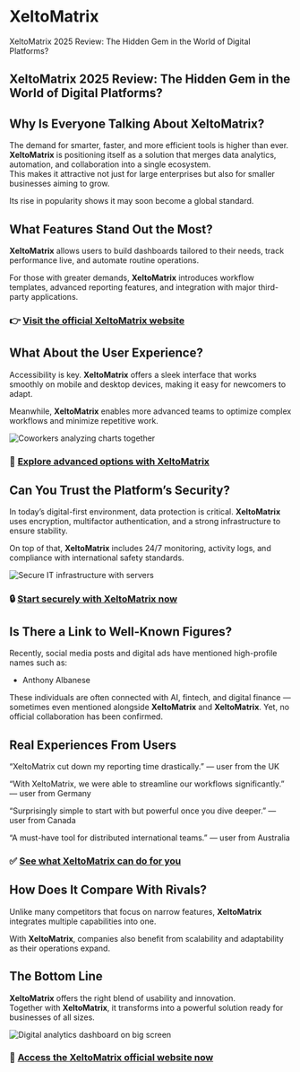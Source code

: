 # XeltoMatrix
XeltoMatrix 2025 Review: The Hidden Gem in the World of Digital Platforms?
## XeltoMatrix 2025 Review: The Hidden Gem in the World of Digital Platforms?

## Why Is Everyone Talking About XeltoMatrix?
The demand for smarter, faster, and more efficient tools is higher than ever. **XeltoMatrix** is positioning itself as a solution that merges data analytics, automation, and collaboration into a single ecosystem.  
This makes it attractive not just for large enterprises but also for smaller businesses aiming to grow.  

Its rise in popularity shows it may soon become a global standard.

## What Features Stand Out the Most?
**XeltoMatrix** allows users to build dashboards tailored to their needs, track performance live, and automate routine operations.  

For those with greater demands, **XeltoMatrix** introduces workflow templates, advanced reporting features, and integration with major third-party applications.

### 👉 **[Visit the official XeltoMatrix website](https://xelto-matrix.com)**

## What About the User Experience?
Accessibility is key. **XeltoMatrix** offers a sleek interface that works smoothly on mobile and desktop devices, making it easy for newcomers to adapt.  

Meanwhile, **XeltoMatrix** enables more advanced teams to optimize complex workflows and minimize repetitive work.

![Coworkers analyzing charts together](https://images.pexels.com/photos/3184638/pexels-photo-3184638.jpeg?auto=compress&cs=tinysrgb&w=1170&h=780&dpr=1)

### 🔗 **[Explore advanced options with XeltoMatrix](https://xelto-matrix.com)**

## Can You Trust the Platform’s Security?
In today’s digital-first environment, data protection is critical. **XeltoMatrix** uses encryption, multifactor authentication, and a strong infrastructure to ensure stability.  

On top of that, **XeltoMatrix** includes 24/7 monitoring, activity logs, and compliance with international safety standards.

![Secure IT infrastructure with servers](https://www.stratospherenetworks.com/blog/wp-content/uploads/2017/03/servers.jpg)

### 🔒 **[Start securely with XeltoMatrix now](https://xelto-matrix.com)**

## Is There a Link to Well-Known Figures?
Recently, social media posts and digital ads have mentioned high-profile names such as:  

- Anthony Albanese  

These individuals are often connected with AI, fintech, and digital finance — sometimes even mentioned alongside **XeltoMatrix** and **XeltoMatrix**. Yet, no official collaboration has been confirmed.

## Real Experiences From Users
“XeltoMatrix cut down my reporting time drastically.” — user from the UK  

“With XeltoMatrix, we were able to streamline our workflows significantly.” — user from Germany  

“Surprisingly simple to start with but powerful once you dive deeper.” — user from Canada  

“A must-have tool for distributed international teams.” — user from Australia  

### ✅ **[See what XeltoMatrix can do for you](https://xelto-matrix.com)**

## How Does It Compare With Rivals?
Unlike many competitors that focus on narrow features, **XeltoMatrix** integrates multiple capabilities into one.  

With **XeltoMatrix**, companies also benefit from scalability and adaptability as their operations expand.

## The Bottom Line
**XeltoMatrix** offers the right blend of usability and innovation.  
Together with **XeltoMatrix**, it transforms into a powerful solution ready for businesses of all sizes.  

![Digital analytics dashboard on big screen](https://a2digitalhub.com.br/wp-content/uploads/marketing-dashboard.jpg)

### 🚀 **[Access the XeltoMatrix official website now](https://xelto-matrix.com)**
